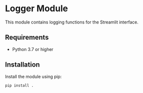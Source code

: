 # Logger Module

This module contains logging functions for the Streamlit interface.

## Requirements

- Python 3.7 or higher

## Installation

Install the module using pip:

```sh
pip install .
